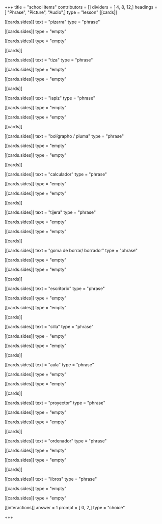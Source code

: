 +++
title = "school items"
contributors = []
dividers = [ 4, 8, 12,]
headings = [ "Phrase", "Picture", "Audio",]
type = "lesson"
[[cards]]

[[cards.sides]]
text = "pizarra"
type = "phrase"

[[cards.sides]]
type = "empty"

[[cards.sides]]
type = "empty"

[[cards]]

[[cards.sides]]
text = "tiza"
type = "phrase"

[[cards.sides]]
type = "empty"

[[cards.sides]]
type = "empty"

[[cards]]

[[cards.sides]]
text = "lapiz"
type = "phrase"

[[cards.sides]]
type = "empty"

[[cards.sides]]
type = "empty"

[[cards]]

[[cards.sides]]
text = "bolígrapho / pluma"
type = "phrase"

[[cards.sides]]
type = "empty"

[[cards.sides]]
type = "empty"

[[cards]]

[[cards.sides]]
text = "calculador"
type = "phrase"

[[cards.sides]]
type = "empty"

[[cards.sides]]
type = "empty"

[[cards]]

[[cards.sides]]
text = "tijera"
type = "phrase"

[[cards.sides]]
type = "empty"

[[cards.sides]]
type = "empty"

[[cards]]

[[cards.sides]]
text = "goma de borrar/ borrador"
type = "phrase"

[[cards.sides]]
type = "empty"

[[cards.sides]]
type = "empty"

[[cards]]

[[cards.sides]]
text = "escritorio"
type = "phrase"

[[cards.sides]]
type = "empty"

[[cards.sides]]
type = "empty"

[[cards]]

[[cards.sides]]
text = "silla"
type = "phrase"

[[cards.sides]]
type = "empty"

[[cards.sides]]
type = "empty"

[[cards]]

[[cards.sides]]
text = "aula"
type = "phrase"

[[cards.sides]]
type = "empty"

[[cards.sides]]
type = "empty"

[[cards]]

[[cards.sides]]
text = "proyector"
type = "phrase"

[[cards.sides]]
type = "empty"

[[cards.sides]]
type = "empty"

[[cards]]

[[cards.sides]]
text = "ordenador"
type = "phrase"

[[cards.sides]]
type = "empty"

[[cards.sides]]
type = "empty"

[[cards]]

[[cards.sides]]
text = "libros"
type = "phrase"

[[cards.sides]]
type = "empty"

[[cards.sides]]
type = "empty"

[[interactions]]
answer = 1
prompt = [ 0, 2,]
type = "choice"

+++
